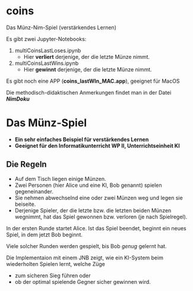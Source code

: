 # coins
Das Münz-Nim-Spiel (verstärkendes Lernen)

Es gibt zwei Jupyter-Notebooks:
1. multiCoinsLastLoses.ipynb
   - Hier **verliert** derjenige, der die letzte Münze nimmt.
3. multiCoinsLastWins.ipynb
   - Hier **gewinnt** derjenige, der die letzte Münze nimmt.
  
Es gibt noch eine APP (**coins_lastWIn_MAC.app**), geeignet für MacOS

Die methodisch-didaktischen Anmerkungen findet man in der Datei ***NimDoku***

# Das Münz-Spiel
- **Ein sehr einfaches Beispiel für verstärkendes Lernen**
- **Geeignet für den Informatikunterricht WP II, Unterrichtseinheit KI**
## Die Regeln
- Auf dem Tisch liegen einige Münzen. 
- Zwei Personen (hier Alice und eine KI, Bob genannt) spielen gegeneinander. 
- Sie nehmen abwechselnd eine oder zwei Münzen weg und legen sie beiseite. 
- Derjenige Spieler, der die letzte bzw. die letzten beiden Münzen wegnimmt, hat das Spiel gewonnen bzw. verloren (je nach Spielregel).

In der ersten Runde startet Alice. Ist das Spiel beendet, beginnt ein neues Spiel, in dem jetzt Bob beginnt. 

Viele solcher Runden werden gespielt, bis Bob *genug* gelernt hat.

Die Implementaion mit einem JNB zeigt, wie ein KI-System beim wiederholten Spielen lernt, welche Züge 

- zum sicheren Sieg führen oder 
- ob der optimal spielende Gegner sicher gewinnen wird.
